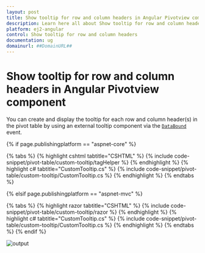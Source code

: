 ```yaml
---
layout: post
title: Show tooltip for row and column headers in Angular Pivotview component | Syncfusion
description: Learn here all about Show tooltip for row and column headers in Syncfusion Angular Pivotview component of Syncfusion Essential JS 2 and more.
platform: ej2-angular
control: Show tooltip for row and column headers 
documentation: ug
domainurl: ##DomainURL##
---
```


# Show tooltip for row and column headers in Angular Pivotview component

You can create and display the tooltip for each row and column header(s) in the pivot table by using an external tooltip component via the [`DataBound`](https://help.syncfusion.com/cr/aspnetmvc-js2/Syncfusion.EJ2.PivotView.PivotView.html#Syncfusion_EJ2_PivotView_PivotView_DataBound) event.

{% if page.publishingplatform == "aspnet-core" %}

{% tabs %}
{% highlight cshtml tabtitle="CSHTML" %}
{% include code-snippet/pivot-table/custom-tooltip/tagHelper %}
{% endhighlight %}
{% highlight c# tabtitle="CustomTooltip.cs" %}
{% include code-snippet/pivot-table/custom-tooltip/CustomTooltip.cs %}
{% endhighlight %}
{% endtabs %}

{% elsif page.publishingplatform == "aspnet-mvc" %}

{% tabs %}
{% highlight razor tabtitle="CSHTML" %}
{% include code-snippet/pivot-table/custom-tooltip/razor %}
{% endhighlight %}
{% highlight c# tabtitle="CustomTooltip.cs" %}
{% include code-snippet/pivot-table/custom-tooltip/CustomTooltip.cs %}
{% endhighlight %}
{% endtabs %}
{% endif %}

![output](../images/custom-tooltip.png)
